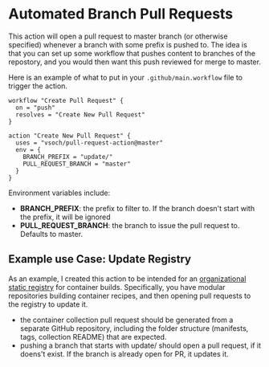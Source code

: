 # Automated Branch Pull Requests

This action will open a pull request to master branch (or otherwise specified)
whenever a branch with some prefix is pushed to. The idea is that you can
set up some workflow that pushes content to branches of the repostory,
and you would then want this push reviewed for merge to master.

Here is an example of what to put in your `.github/main.workflow` file to
trigger the action.

```
workflow "Create Pull Request" {
  on = "push"
  resolves = "Create New Pull Request"
}

action "Create New Pull Request" {
  uses = "vsoch/pull-request-action@master"
  env = {
    BRANCH_PREFIX = "update/"
    PULL_REQUEST_BRANCH = "master"
  }
}
```

Environment variables include:

  - **BRANCH_PREFIX**: the prefix to filter to. If the branch doesn't start with the prefix, it will be ignored
  - **PULL_REQUEST_BRANCH**: the branch to issue the pull request to. Defaults to master.

## Example use Case: Update Registry

As an example, I created this action to be intended for an [organizational static registry](https://www.github.com/singularityhub/registry-org) for container builds. Specifically, you
have modular repositories building container recipes, and then opening pull requests to the 
registry to update it. 

 - the container collection pull request should be generated from a separate GitHub repository, including the folder structure (manifests, tags, collection README) that are expected.
 - pushing a branch that starts with update/<namespace> should open a pull request, if it doens't exist. If the branch is already open for PR, it updates it.
